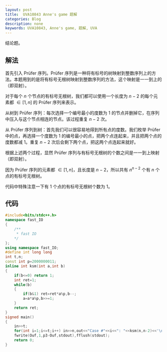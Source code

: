 ```yaml
---
layout: post
title:  UVA10843 Anne's game 题解
categories: Blog
description: none
keywords: UVA10843, Anne's game, 题解, UVA
---
```


结论题。

## 解法

首先引入 Prüfer 序列。Prüfer 序列是一种将有标号的树映射到整数序列上的方法。本题用到的是将有标号无根树映射到整数序列的方法，这个映射是一一到上的（即双射）。

对于每个 $n$ 个节点的有标号无根树，我们都可以使用一个长度为 $n-2$ 的每个元素都 $\in[1,n]$ 的 Prüfer 序列来表示。

从树到 Prüfer 序列：每次选择一个编号最小的度数为 $1$ 的节点并删掉它，在序列中压入与这个节点相连的节点。该过程重复 $n-2$ 次。

从 Prüfer 序列到树：首先我们可以很容易地得到所有点的度数。我们枚举 Prüfer 中的点，再选择一个度数为 $1$ 的编号最小的点，把两个点连起来，并且把两个点的度数都减 $1$。重复 $n-2$ 次后会剩下两个点，把这两个点连起来就好。

根据上述两个过程，显然 Prüfer 序列与有标号无根树的个数之间是一一到上映射（即双射）。

因为 Prüfer 序列的元素都 $\in[1,n]$，且长度是 $n-2$，所以共有 $n^{n-2}$ 个有 $n$ 个点的有标号无根树。

代码中特殊注意一下有 $1$ 个点的有标号无根树个数为 $1$。

## 代码

```cpp
#include<bits/stdc++.h>
namespace fast_IO
{
    /**
     * fast IO
    */
};
using namespace fast_IO;
#define int long long
int t,n;
const int p=2000000011;
inline int ksm(int a,int b)
{
    if(b<=0) return 1;
    int ret=1;
    while(b)
    {
        if(b&1) ret=ret*a%p,b--;
        a=a*a%p,b>>=1;
    }
    return ret;
}
signed main()
{
    in>>t;
    for(int i=1;i<=t;i++) in>>n,out<<"Case #"<<i<<": "<<ksm(n,n-2)<<'\n';
    fwrite(Ouf,1,p3-Ouf,stdout),fflush(stdout);
    return 0;
}
```
